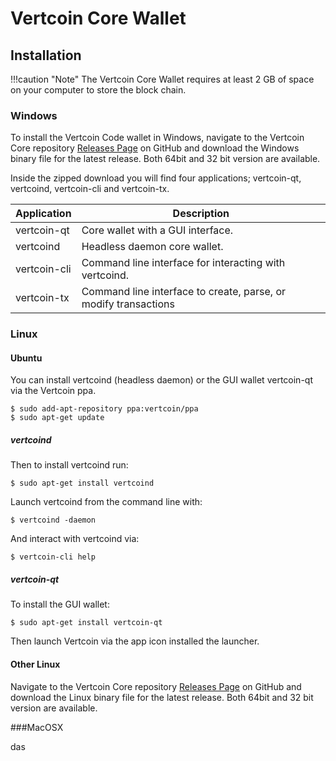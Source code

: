 # Vertcoin Core Wallet

## Installation 

!!!caution "Note"
    The Vertcoin Core Wallet requires at least 2 GB of space on your computer to 
    store the block chain. 
### Windows

To install the Vertcoin Code wallet in Windows, navigate to the Vertcoin Core 
repository [Releases Page](https://github.com/vertcoin/vertcoin/releases) on 
GitHub and download the Windows binary file for the latest release. Both 64bit 
and 32 bit version are available.



Inside the zipped download you will find four applications; vertcoin-qt, 
vertcoind, vertcoin-cli and vertcoin-tx.


| Application  | Description                                                      |
|--------------|------------------------------------------------------------------|
| vertcoin-qt  | Core wallet with a GUI interface.                                |
| vertcoind    | Headless daemon core wallet.                                     |
| vertcoin-cli | Command line interface for interacting with vertcoind.           |
| vertcoin-tx  | Command line interface to  create, parse, or modify transactions |



### Linux

#### Ubuntu

You can install vertcoind (headless daemon) or the GUI wallet vertcoin-qt via
the Vertcoin ppa.

``` shell
$ sudo add-apt-repository ppa:vertcoin/ppa
$ sudo apt-get update
```

##### vertcoind

Then to install vertcoind run:
``` shell
$ sudo apt-get install vertcoind
```

Launch vertcoind from the command line with:
``` shell
$ vertcoind -daemon
```

And interact with vertcoind via:
``` shell
$ vertcoin-cli help
```

##### vertcoin-qt

To install the GUI wallet:
``` shell
$ sudo apt-get install vertcoin-qt
```

Then launch Vertcoin via the app icon installed the launcher.

#### Other Linux

Navigate to the Vertcoin Core repository 
[Releases Page](https://github.com/vertcoin/vertcoin/releases) on GitHub and 
download the Linux binary file for the latest release. Both 64bit and 32 bit 
version are available.

###MacOSX

das

 
